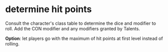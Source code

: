 
# determine hit points

Consult the character's class table to determine the dice and modifier to roll. Add the CON modifier and any modifiers granted by Talents.

**Option**: let players go with the maximum of hit points at first level instead of rolling.

